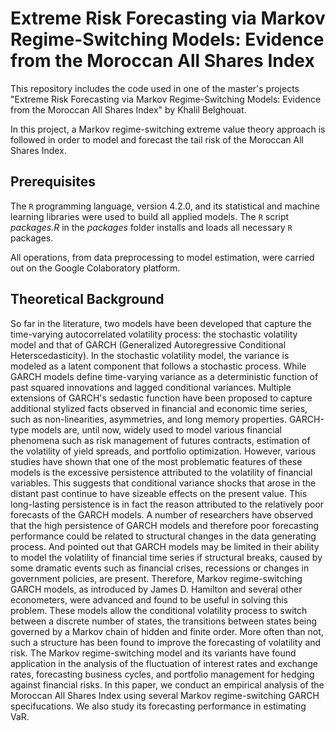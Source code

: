 # Extreme Risk Forecasting via Markov Regime-Switching Models: Evidence from the Moroccan All Shares Index

This repository includes the code used in one of the master's projects "Extreme Risk Forecasting via Markov Regime-Switching Models: Evidence from the Moroccan All Shares Index" by Khalil Belghouat.

In this project, a Markov regime-switching extreme value theory approach is followed in order to model and forecast the tail risk of the Moroccan All Shares Index.

## Prerequisites

The ```R``` programming language, version 4.2.0, and its statistical and machine learning libraries were used to build all applied models. The ```R``` script _packages.R_ in the _packages_ folder installs and loads all necessary ```R``` packages. 

All operations, from data preprocessing to model estimation, were carried out on the Google Colaboratory platform.

## Theoretical Background

So far in the literature, two models have been developed that capture the time-varying autocorrelated volatility process: the stochastic volatility model and that of GARCH (Generalized Autoregressive Conditional Heterscedasticity). In the stochastic volatility model, the variance is modeled as a latent component that follows a stochastic process. While GARCH models define time-varying variance as a deterministic function of past squared innovations and lagged conditional variances. Multiple extensions of GARCH's sedastic function have been proposed to capture additional stylized facts observed in financial and economic time series, such as non-linearities, asymmetries, and long memory properties. GARCH-type models are, until now, widely used to model various financial phenomena such as risk management of futures contracts, estimation of the volatility of yield spreads, and portfolio optimization. However, various studies have shown that one of the most problematic features of these models is the excessive persistence attributed to the volatility of financial variables. This suggests that conditional variance shocks that arose in the distant past continue to have sizeable effects on the present value. This long-lasting persistence is in fact the reason attributed to the relatively poor forecasts of the GARCH models. A number of researchers have observed that the high persistence of GARCH models and therefore poor forecasting performance could be related to structural changes in the data generating process. And pointed out that GARCH models may be limited in their ability to model the volatility of financial time series if structural breaks, caused by some dramatic events such as financial crises, recessions or changes in government policies, are present. Therefore, Markov regime-switching GARCH models, as introduced by James D. Hamilton and several other econometers, were advanced and found to be useful in solving this problem. These models allow the conditional volatility process to switch between a discrete number of states, the transitions between states being governed by a Markov chain of hidden and finite order. More often than not, such a structure has been found to improve the forecasting of volatility and risk. The Markov regime-switching model and its variants have found application in the analysis of the fluctuation of interest rates and exchange rates, forecasting business cycles, and portfolio management for hedging against financial risks. In this paper, we conduct an empirical analysis of the Moroccan All Shares Index using several Markov regime-switching GARCH specifucations. We also study its forecasting performance in estimating VaR.

